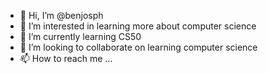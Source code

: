 - 👋 Hi, I’m @benjosph
- 👀 I’m interested in learning more about computer science
- 🌱 I’m currently learning CS50
- 💞️ I’m looking to collaborate on learning computer science
- 📫 How to reach me ...

<!---
benjosph/benjosph is a ✨ special ✨ repository because its `README.md` (this file) appears on your GitHub profile.
You can click the Preview link to take a look at your changes.
--->

